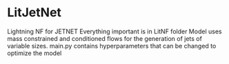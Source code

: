 # LitJetNet
Lightning NF for JETNET
Everything important is in LitNF folder
Model uses mass constrained and conditioned flows for the generation of jets of variable sizes. 
main.py contains hyperparameters that can be changed to optimize the model
